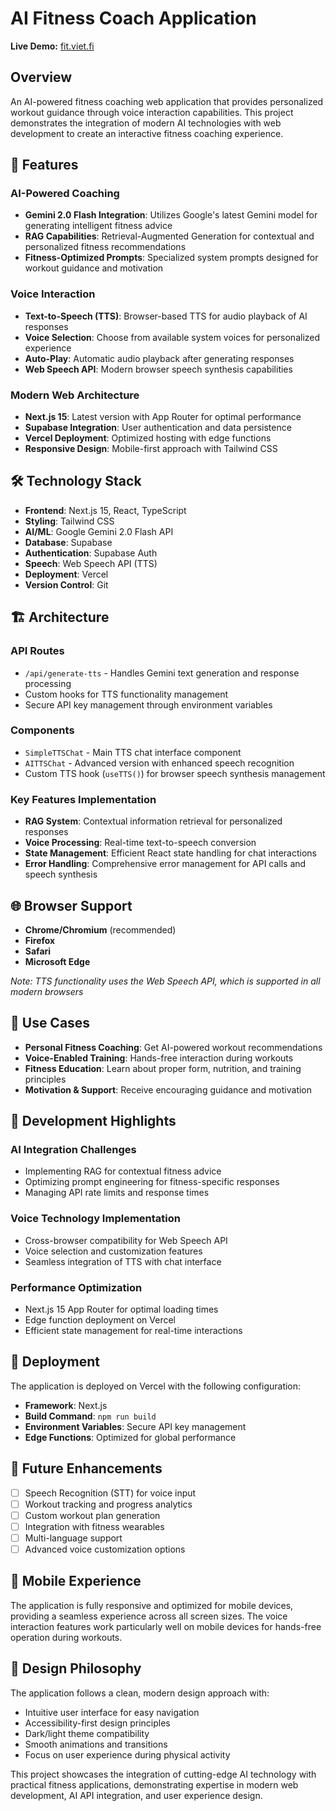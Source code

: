 # AI Fitness Coach Application

**Live Demo:** [fit.viet.fi](https://fit.viet.fi)

## Overview

An AI-powered fitness coaching web application that provides personalized workout guidance through voice interaction capabilities. This project demonstrates the integration of modern AI technologies with web development to create an interactive fitness coaching experience.

## 🚀 Features

### AI-Powered Coaching
- **Gemini 2.0 Flash Integration**: Utilizes Google's latest Gemini model for generating intelligent fitness advice
- **RAG Capabilities**: Retrieval-Augmented Generation for contextual and personalized fitness recommendations
- **Fitness-Optimized Prompts**: Specialized system prompts designed for workout guidance and motivation

### Voice Interaction
- **Text-to-Speech (TTS)**: Browser-based TTS for audio playback of AI responses
- **Voice Selection**: Choose from available system voices for personalized experience
- **Auto-Play**: Automatic audio playback after generating responses
- **Web Speech API**: Modern browser speech synthesis capabilities

### Modern Web Architecture
- **Next.js 15**: Latest version with App Router for optimal performance
- **Supabase Integration**: User authentication and data persistence
- **Vercel Deployment**: Optimized hosting with edge functions
- **Responsive Design**: Mobile-first approach with Tailwind CSS

## 🛠️ Technology Stack

- **Frontend**: Next.js 15, React, TypeScript
- **Styling**: Tailwind CSS
- **AI/ML**: Google Gemini 2.0 Flash API
- **Database**: Supabase
- **Authentication**: Supabase Auth
- **Speech**: Web Speech API (TTS)
- **Deployment**: Vercel
- **Version Control**: Git

## 🏗️ Architecture

### API Routes
- `/api/generate-tts` - Handles Gemini text generation and response processing
- Custom hooks for TTS functionality management
- Secure API key management through environment variables

### Components
- `SimpleTTSChat` - Main TTS chat interface component
- `AITTSChat` - Advanced version with enhanced speech recognition
- Custom TTS hook (`useTTS()`) for browser speech synthesis management

### Key Features Implementation
- **RAG System**: Contextual information retrieval for personalized responses
- **Voice Processing**: Real-time text-to-speech conversion
- **State Management**: Efficient React state handling for chat interactions
- **Error Handling**: Comprehensive error management for API calls and speech synthesis

## 🌐 Browser Support

- **Chrome/Chromium** (recommended)
- **Firefox**
- **Safari**
- **Microsoft Edge**

*Note: TTS functionality uses the Web Speech API, which is supported in all modern browsers*

## 🎯 Use Cases

- **Personal Fitness Coaching**: Get AI-powered workout recommendations
- **Voice-Enabled Training**: Hands-free interaction during workouts
- **Fitness Education**: Learn about proper form, nutrition, and training principles
- **Motivation & Support**: Receive encouraging guidance and motivation

## 🔧 Development Highlights

### AI Integration Challenges
- Implementing RAG for contextual fitness advice
- Optimizing prompt engineering for fitness-specific responses
- Managing API rate limits and response times

### Voice Technology Implementation
- Cross-browser compatibility for Web Speech API
- Voice selection and customization features
- Seamless integration of TTS with chat interface

### Performance Optimization
- Next.js 15 App Router for optimal loading times
- Edge function deployment on Vercel
- Efficient state management for real-time interactions

## 🚀 Deployment

The application is deployed on Vercel with the following configuration:
- **Framework**: Next.js
- **Build Command**: `npm run build`
- **Environment Variables**: Secure API key management
- **Edge Functions**: Optimized for global performance

## 🔮 Future Enhancements

- [ ] Speech Recognition (STT) for voice input
- [ ] Workout tracking and progress analytics
- [ ] Custom workout plan generation
- [ ] Integration with fitness wearables
- [ ] Multi-language support
- [ ] Advanced voice customization options

## 📱 Mobile Experience

The application is fully responsive and optimized for mobile devices, providing a seamless experience across all screen sizes. The voice interaction features work particularly well on mobile devices for hands-free operation during workouts.

## 🎨 Design Philosophy

The application follows a clean, modern design approach with:
- Intuitive user interface for easy navigation
- Accessibility-first design principles
- Dark/light theme compatibility
- Smooth animations and transitions
- Focus on user experience during physical activity

This project showcases the integration of cutting-edge AI technology with practical fitness applications, demonstrating expertise in modern web development, AI API integration, and user experience design. 